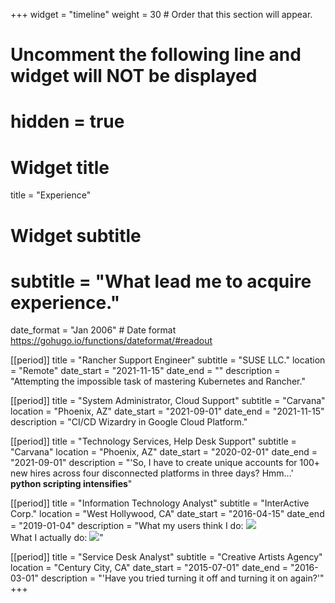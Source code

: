 +++
widget = "timeline"
weight = 30  # Order that this section will appear.

# Uncomment the following line and widget will NOT be displayed
# hidden = true

# Widget title
title = "Experience"
# Widget subtitle
# subtitle = "What lead me to acquire experience."

date_format = "Jan 2006" # Date format https://gohugo.io/functions/dateformat/#readout

[[period]]
  title = "Rancher Support Engineer"
  subtitle = "SUSE LLC."
  location = "Remote"
  date_start = "2021-11-15"
  date_end = ""
  description = "Attempting the impossible task of mastering Kubernetes and Rancher."

[[period]]
  title = "System Administrator, Cloud Support"
  subtitle = "Carvana"
  location = "Phoenix, AZ"
  date_start = "2021-09-01"
  date_end = "2021-11-15"
  description = "CI/CD Wizardry in Google Cloud Platform."

[[period]]
  title = "Technology Services, Help Desk Support"
  subtitle = "Carvana"
  location = "Phoenix, AZ"
  date_start = "2020-02-01"
  date_end = "2021-09-01"
  description = "'So, I have to create unique accounts for 100+ new hires across four disconnected platforms in three days? Hmm...'<br />**python scripting intensifies**"

[[period]]
  title = "Information Technology Analyst"
  subtitle = "InterActive Corp."
  location = "West Hollywood, CA"
  date_start = "2016-04-15"
  date_end = "2019-01-04"
  description = "What my users think I do: ![](img/c-kernel.jpg)<br />What I actually do: ![](img/chromecache.png)"

[[period]]
  title = "Service Desk Analyst"
  subtitle = "Creative Artists Agency"
  location = "Century City, CA"
  date_start = "2015-07-01"
  date_end = "2016-03-01"
  description = "'Have you tried turning it off and turning it on again?'"
+++